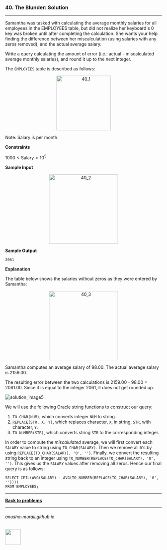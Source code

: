 ### 40. The Blunder: Solution

---
Samantha was tasked with calculating the average monthly salaries for all employees in the EMPLOYEES table, 
  but did not realize her keyboard's 0 key was broken until after completing the calculation. 
  She wants your help finding the difference between her miscalculation (using salaries with any zeros removed), 
  and the actual average salary.

Write a query calculating the amount of error (i.e.: actual - miscalculated average monthly salaries), 
  and round it up to the next integer.

  The `EMPLOYEES` table is described as follows:
  
<p align="center">
<img width="175" alt="40_1" src="https://github.com/user-attachments/assets/caab7495-b5be-4dcf-a072-1c94fb5c0124" />
</p>

Note: Salary is per month.

**Constraints**

$1000 < \text{Salary} < 10^5$.

**Sample Input**

<p align="center">
<img width="222" alt="40_2" src="https://github.com/user-attachments/assets/193fe40b-230e-47a1-bd1b-c15efb078ab2" />
</p>

**Sample Output**

```
2061
```

**Explanation**

The table below shows the salaries without zeros as they were entered by Samantha:

<p align="center">
<img width="222" alt="40_3" src="https://github.com/user-attachments/assets/0b6581f9-0ac1-43ff-b6e1-b394cb4bcebd" />
</p>

Samantha computes an average salary of 98.00. The actual average salary is 2159.00.

The resulting error between the two calculations is 2159.00 - 98.00 = 2061.00. Since it is equal to the integer 2061, it does not get rounded up.

![solution_image5](https://github.com/user-attachments/assets/82f796e0-28cb-4ef0-bcdc-1a701ce7db53)

We will use the following Oracle string functions to construct our query:
1. `TO_CHAR(NUM)`, which converts integer `NUM` to string.
2. `REPLACE(STR, X, Y)`, which replaces character, `X`, in string, `STR`, with character, `Y`.
3. `TO_NUMBER(STR)`, which converts string `STR` to the corresponding integer.

In order to compute the *miscalulated* average, we will first convert each `SALARY` value to string using `TO_CHAR(SALARY)`. Then we remove all `0`'s by using
`REPLACE(TO_CHAR(SALARY), '0', '')`. Finally, we convert the resulting string back to an integer using `TO_NUMBER(REPLACE(TO_CHAR(SALARY), '0', '')`. This gives us
the `SALARY` values after removing all zeros. Hence our final query is as follows:

```
SELECT CEIL(AVG(SALARY) - AVG(TO_NUMBER(REPLACE(TO_CHAR(SALARY), '0', ''))))
FROM EMPLOYEES;
```

---

**[Back to problems](./problems.md)**

* * *
###### anusha-murali.github.io

<img src="https://github.com/anusha-murali/anusha-murali.github.io/assets/111596338/639243aa-2857-4595-a65a-7852762bb002" width="50" height="50"/>
